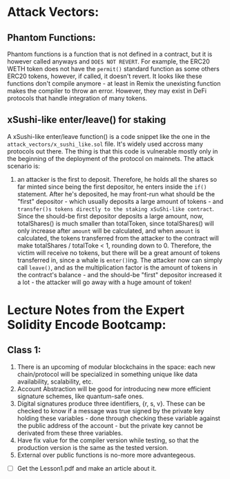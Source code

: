 # Attack Vectors:

## Phantom Functions:
Phantom functions is a function that is not defined in a contract, but it is however called anyways and `DOES NOT REVERT`. For example, the ERC20 WETH token does not have the `permit()` standard function as some others ERC20 tokens, however, if called, it doesn't revert. It looks like these functions don't compile anymore - at least in Remix the unexisting function makes the compiler to throw an error. However, they may exist in DeFi protocols that handle integration of many tokens.

## xSushi-like enter/leave() for staking
A xSushi-like enter/leave function() is a code snippet like the one in the `attack_vectors/x_sushi_like.sol` file. It's widely used accross many protocols out there. The thing is that this code is vulnerable mostly only in the beginning of the deployment of the protocol on mainnets. The attack scenario is: 
1. an attacker is the first to deposit. Therefore, he holds all the shares so far minted since being the first depositor, he enters inside the `if()` statement. After he's deposited, he may front-run what should be the "first" depositor - which usually deposits a large amount of tokens - and `transfer()s tokens directly to the staking xSuShi-like contract`. Since the should-be first depositor deposits a large amount, now, totalShares() is much smaller than totalToken, since totalShares() will only increase after `amount` will be calculated, and when `amount` is calculated, the tokens transferred from the attacker to the contract will make totalShares / totalToke < 1, rounding down to 0. Therefore, the victim will receive no tokens, but there will be a great amount of tokens transferred in, since a whale is `enter()`ing. The attacker now can simply call `leave()`, and as the multiplication factor is the amount of tokens in the contract's balance - and the should-be "first" depositor increased it a lot - the attacker will go away with a huge amount of token! 

# Lecture Notes from the Expert Solidity Encode Bootcamp:

## Class 1:

1. There is an upcoming of  modular blockchains in the space: each new chain/protocol will be specialized in something unique like data availability, scalability, etc.
2. Account Abstraction will be good for introducing new more efficient signature schemes, like quantum-safe ones.
3. Digital signatures produce three identifiers, {r, s, v}. These can be checked to know if a message was true signed by the private key holding these variables - done through checking these variable against the public address of the account - but the private key cannot be derivated from these three variables.
4. Have fix value for the compiler version while testing, so that the production version is the same as the tested version.
5. External over public functions is no-more more advantegeous.

- [ ] Get the Lesson1.pdf and make an article about it.